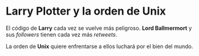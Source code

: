 # Larry Plotter y la orden de Unix

El código de **Larry** cada vez se vuelve más peligroso.
**Lord Ballmermort** y sus *followers* tienen cada vez más *retweets*.

La orden de **Unix** quiere enfrentarse a ellos luchará por el bien del mundo.
